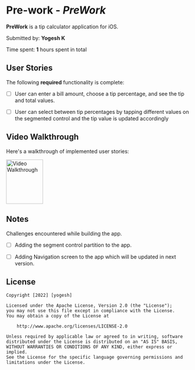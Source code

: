 # Pre-work - *PreWork*

**PreWork** is a tip calculator application for iOS.

Submitted by: **Yogesh K**

Time spent: **1** hours spent in total

## User Stories

The following **required** functionality is complete:

* [ ] User can enter a bill amount, choose a tip percentage, and see the tip and total values.
* [ ] User can select between tip percentages by tapping different values on the segmented control and the tip value is updated accordingly




## Video Walkthrough

Here's a walkthrough of implemented user stories:

<img src='https://github.com/Yogesh-UTA/CodePath-IOS/blob/main/PreWork/Tip-Calculator.gif' title='Video Walkthrough' width='100' height='120' alt='Video Walkthrough' />


## Notes

Challenges encountered while building the app.
* [ ] Adding the segment control partition to the app.
* [ ] Adding Navigation screen to the app which will be updated in next version.


## License

    Copyright [2022] [yogesh]

    Licensed under the Apache License, Version 2.0 (the "License");
    you may not use this file except in compliance with the License.
    You may obtain a copy of the License at

        http://www.apache.org/licenses/LICENSE-2.0

    Unless required by applicable law or agreed to in writing, software
    distributed under the License is distributed on an "AS IS" BASIS,
    WITHOUT WARRANTIES OR CONDITIONS OF ANY KIND, either express or implied.
    See the License for the specific language governing permissions and
    limitations under the License.

